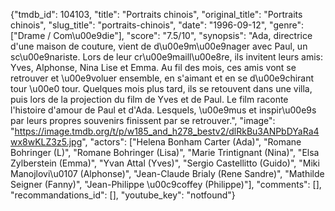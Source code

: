 {"tmdb_id": 104103, "title": "Portraits chinois", "original_title": "Portraits chinois", "slug_title": "portraits-chinois", "date": "1996-09-12", "genre": ["Drame / Com\u00e9die"], "score": "7.5/10", "synopsis": "Ada, directrice d'une maison de couture, vient de d\u00e9m\u00e9nager avec Paul, un sc\u00e9nariste. Lors de leur cr\u00e9maill\u00e8re, ils invitent leurs amis: Yves, Alphonse, Nina Lise et Emma. Au fil des mois, ces amis vont se retrouver et \u00e9voluer ensemble, en s'aimant et en se d\u00e9chirant tour \u00e0 tour. Quelques mois plus tard, ils se retouvent dans une villa, puis lors de la projection du film de Yves et de Paul. Le film raconte l'histoire d'amour de Paul et d'Ada. Lesquels, \u00e9mus et inspir\u00e9s par leurs propres souvenirs finissent par se retrouver.", "image": "https://image.tmdb.org/t/p/w185_and_h278_bestv2/dlRkBu3ANPbDYaRa4wx8wKLZ3z5.jpg", "actors": ["Helena Bonham Carter (Ada)", "Romane Bohringer (L)", "Romane Bohringer (Lisa)", "Marie Trintignant (Nina)", "Elsa Zylberstein (Emma)", "Yvan Attal (Yves)", "Sergio Castellitto (Guido)", "Miki Manojlovi\u0107 (Alphonse)", "Jean-Claude Brialy (Rene Sandre)", "Mathilde Seigner (Fanny)", "Jean-Philippe \u00c9coffey (Philippe)"], "comments": [], "recommandations_id": [], "youtube_key": "notfound"}